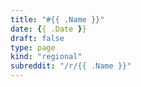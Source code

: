 ```yaml
---
title: "#{{ .Name }}"
date: {{ .Date }}
draft: false
type: page
kind: "regional"
subreddit: "/r/{{ .Name }}"
---
```

